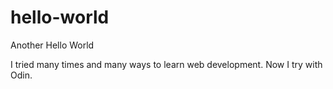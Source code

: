 # hello-world
Another Hello World

I tried many times and many ways to learn web development. Now I try with Odin.
